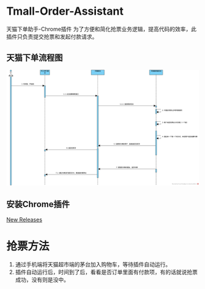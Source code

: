 # Tmall-Order-Assistant
天猫下单助手-Chrome插件
为了方便和简化抢票业务逻辑，提高代码的效率，此插件只负责提交抢票和发起付款请求。

## 天猫下单流程图
![image](https://raw.githubusercontent.com/xxxbrian/Tmall-Order-Assistant/main/README/1.png)

## 安装Chrome插件
[New Releases](https://github.com/xxxbrian/Tmall-Order-Assistant/releases)

# 抢票方法
1. 通过手机端将天猫超市端的茅台加入购物车，等待插件自动运行。
2. 插件自动运行后，时间到了后，看看是否订单里面有付款项，有的话就说抢票成功，没有则是没中。
